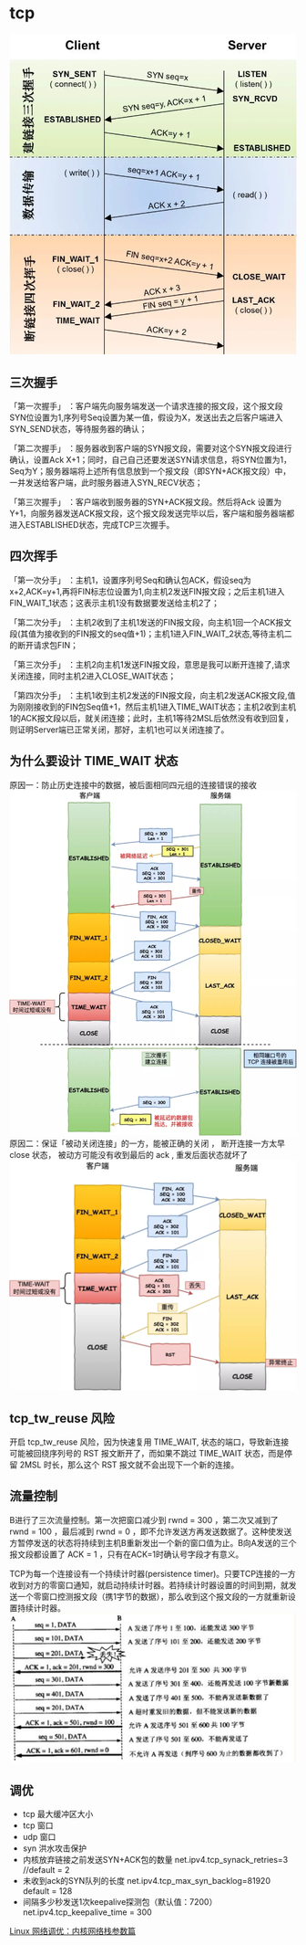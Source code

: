 # tcp 

![tcp](img/tcp1.webp)

## 三次握手 
「第一次握手」 ：客户端先向服务端发送一个请求连接的报文段，这个报文段SYN位设置为1,序列号Seq设置为某一值，假设为X，发送出去之后客户端进入SYN_SEND状态，等待服务器的确认；

「第二次握手」 ：服务器收到客户端的SYN报文段，需要对这个SYN报文段进行确认，设置Ack X+1；同时，自己自己还要发送SYN请求信息，将SYN位置为1，Seq为Y；服务器端将上述所有信息放到一个报文段（即SYN+ACK报文段）中，一并发送给客户端，此时服务器进入SYN_RECV状态；

「第三次握手」 ：客户端收到服务器的SYN+ACK报文段。然后将Ack 设置为Y+1，向服务器发送ACK报文段，这个报文段发送完毕以后，客户端和服务器端都进入ESTABLISHED状态，完成TCP三次握手。


## 四次挥手
「第一次分手」 ：主机1，设置序列号Seq和确认包ACK，假设seq为x+2,ACK=y+1,再将FIN标志位设置为1,向主机2发送FIN报文段；之后主机1进入FIN_WAIT_1状态；这表示主机1没有数据要发送给主机2了；

「第二次分手」 ：主机2收到了主机1发送的FIN报文段，向主机1回一个ACK报文段(其值为接收到的FIN报文的seq值+1)；主机1进入FIN_WAIT_2状态,等待主机二的断开请求包FIN；

「第三次分手」 ：主机2向主机1发送FIN报文段，意思是我可以断开连接了,请求关闭连接，同时主机2进入CLOSE_WAIT状态；

「第四次分手」 ：主机1收到主机2发送的FIN报文段，向主机2发送ACK报文段,值为刚刚接收到的FIN包Seq值+1，然后主机1进入TIME_WAIT状态；主机2收到主机1的ACK报文段以后，就关闭连接；此时，主机1等待2MSL后依然没有收到回复，则证明Server端已正常关闭，那好，主机1也可以关闭连接了。


## 为什么要设计 TIME_WAIT 状态
原因一：防止历史连接中的数据，被后面相同四元组的连接错误的接收  
![tcp](img/time_wait_1.webp)
原因二：保证「被动关闭连接」的一方，能被正确的关闭  ， 断开连接一方太早close 状态， 被动方可能没有收到最后的 ack , 重发后面状态就坏了
![tcp](img/time_wait_2.webp)

## tcp_tw_reuse 风险
开启 tcp_tw_reuse 风险，因为快速复用 TIME_WAIT,  状态的端口，导致新连接可能被回绕序列号的 RST 报文断开了，而如果不跳过 TIME_WAIT 状态，而是停留 2MSL 时长，那么这个 RST 报文就不会出现下一个新的连接。


## 流量控制
B进行了三次流量控制。第一次把窗口减少到 rwnd = 300 ，第二次又减到了 rwnd = 100 ，最后减到 rwnd = 0 ，即不允许发送方再发送数据了。这种使发送方暂停发送的状态将持续到主机B重新发出一个新的窗口值为止。B向A发送的三个报文段都设置了 ACK = 1 ，只有在ACK=1时确认号字段才有意义。

TCP为每一个连接设有一个持续计时器(persistence timer)。只要TCP连接的一方收到对方的零窗口通知，就启动持续计时器。若持续计时器设置的时间到期，就发送一个零窗口控测报文段（携1字节的数据），那么收到这个报文段的一方就重新设置持续计时器。
![tcp](img/tcp_rwnd.png)

## 调优

+ tcp 最大缓冲区大小
+ tcp 窗口
+ udp 窗口
+ syn 洪水攻击保护 
+ 内核放弃链接之前发送SYN+ACK包的数量 net.ipv4.tcp_synack_retries=3 //default = 2
+ 未收到ack的SYN队列的长度  net.ipv4.tcp_max_syn_backlog=81920 default = 128
+ 间隔多少秒发送1次keepalive探测包（默认值：7200）net.ipv4.tcp_keepalive_time = 300


[Linux 网络调优：内核网络栈参数篇](https://www.starduster.me/2020/03/02/linux-network-tuning-kernel-parameter/)  
